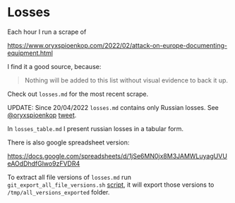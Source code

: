 # Losses

Each hour I run a scrape of

https://www.oryxspioenkop.com/2022/02/attack-on-europe-documenting-equipment.html

I find it a good source, because:

>Nothing will be added to this list without visual evidence to back it up.

Check out `losses.md` for the most recent scrape.

UPDATE: Since 20/04/2022 `losses.md` contains only Russian losses. See [@oryxspioenkop](https://twitter.com/oryxspioenkop) [tweet](https://twitter.com/oryxspioenkop/status/1516826828173975552).

In `losses_table.md` I present russian losses in a tabular form.

There is also google spreadsheet version:

https://docs.google.com/spreadsheets/d/1jSe6MN0jx8M3JAMWLuyagUVUeAOdDhdfGlwo9zFVDR4





To extract all file versions of `losses.md` run `git_export_all_file_versions.sh` [script](https://stackoverflow.com/questions/12850030/git-getting-all-previous-version-of-a-specific-file-folder), it will export those versions to `/tmp/all_versions_exported` folder.
